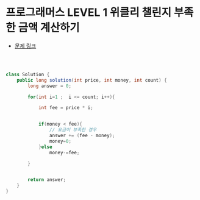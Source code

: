 # 프로그래머스 LEVEL 1 위클리 챌린지 부족한 금액 계산하기

- [문제 링크](https://programmers.co.kr/learn/courses/30/lessons/82612?language=java)

</br>

```java

class Solution {
    public long solution(int price, int money, int count) {
        long answer = 0;

        for(int i=1 ;  i <= count; i++){

            int fee = price * i;


            if(money < fee){
                // 요금이 부족한 경우
                answer += (fee - money);
                money=0;
            }else
                money-=fee;

        }


        return answer;
    }
}

```
